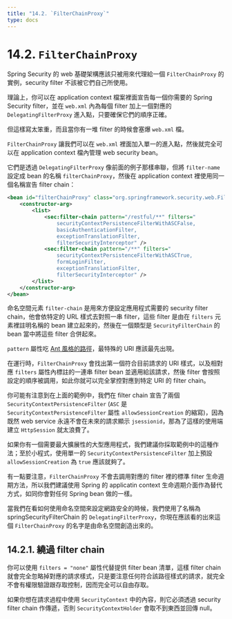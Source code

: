 ```yaml
---
title: "14.2. `FilterChainProxy`"
type: docs
---
```


# 14.2. `FilterChainProxy`

Spring Security 的 web 基礎架構應該只被用來代理給一個 `FilterChainProxy` 的實例，security filter 不該被它們自己所使用。

理論上，你可以在 application context 檔案裡面宣告每一個你需要的 Spring Security filter，並在 `web.xml` 內為每個 filter 加上一個對應的 `DelegatingFilterProxy` 進入點，只要確保它們的順序正確。

但這樣寫太笨重，而且當你有一堆 filter 的時候會塞爆 `web.xml` 檔。

`FilterChainProxy` 讓我們可以在 `web.xml` 裡面加入單一的進入點，然後就完全可以在 application context 檔內管理 web security bean。

它們是透過 `DelegatingFilterProxy` 像前面的例子那樣串聯，但將 `filter-name` 設定成 bean 的名稱 `filterChainProxy`，然後在 application context 裡使用同一個名稱宣告 filter chain：

```xml
<bean id="filterChainProxy" class="org.springframework.security.web.FilterChainProxy">
    <constructor-arg>
        <list>
            <sec:filter-chain pattern="/restful/**" filters="
                securityContextPersistenceFilterWithASCFalse,
                basicAuthenticationFilter,
                exceptionTranslationFilter,
                filterSecurityInterceptor" />
            <sec:filter-chain pattern="/**" filters="
                securityContextPersistenceFilterWithASCTrue,
                formLoginFilter,
                exceptionTranslationFilter,
                filterSecurityInterceptor" />
        </list>
    </constructor-arg>
</bean>
```

命名空間元素 `filter-chain` 是用來方便設定應用程式需要的 security filter chain，他會依特定的 URL 樣式去對照一串 filter，這些 filter 是由在 `filters` 元素裡註明名稱的 bean 建立起來的，然後在一個類型是 `SecurityFilterChain` 的 bean 當中將這些 filter 合併起來。

`pattern` 屬性吃 [Ant 風格的路徑](https://docs.spring.io/spring/docs/current/javadoc-api/org/springframework/util/AntPathMatcher.html)，最特殊的 URI 應該最先出現。

在運行時，`FilterChainProxy` 會找出第一個符合目前請求的 URI 樣式，以及相對應 `filters` 屬性內標註的一連串 filter bean 並適用給該請求，然後 filter 會按照設定的順序被調用，如此你就可以完全掌控對應到特定 URI 的 filter chain。

你可能有注意到在上面的範例中，我們在 filter chain 宣告了兩個 `SecurityContextPersistenceFilter` (`ASC` 是 `SecurityContextPersistenceFilter` 屬性 `allowSessionCreation` 的縮寫)，因為既然 web service 永遠不會在未來的請求顯示 `jsessionid`，那為了這樣的使用端建立 `HttpSession` 就太浪費了。

如果你有一個需要最大擴展性的大型應用程式，我們建議你採取範例中的這種作法；至於小程式，使用單一的 `SecurityContextPersistenceFilter` 加上預設 `allowSessionCreation` 為 `true` 應該就夠了。

有一點要注意，`FilterChainProxy` 不會去調用對應的 filter 裡的標準 filter 生命週期方法，所以我們建議使用 Spring 的 applicatin context 生命週期介面作為替代方式，如同你會對任何 Spring bean 做的一樣。

當我們在看如何使用命名空間來設定網路安全的時候，我們使用了名稱為 springSecurityFilterChain 的 `DelegatingFilterProxy`，你現在應該看的出來這個 `FilterChainProxy` 的名字是由命名空間創造出來的。

## 14.2.1. 繞過 filter chain

你可以使用 `filters = "none"` 屬性代替提供 filter bean 清單，這樣 filter chain 就會完全忽略掉對應的請求樣式，只是要注意任何符合該路徑樣式的請求，就完全不會有權限驗證跟存取控制，因而完全可以自由存取。

如果你想在請求過程中使用 `SecurityContext` 中的內容，則它必須透過 security filter chain 作傳遞，否則 `SecurityContextHolder` 會取不到東西並回傳 null。